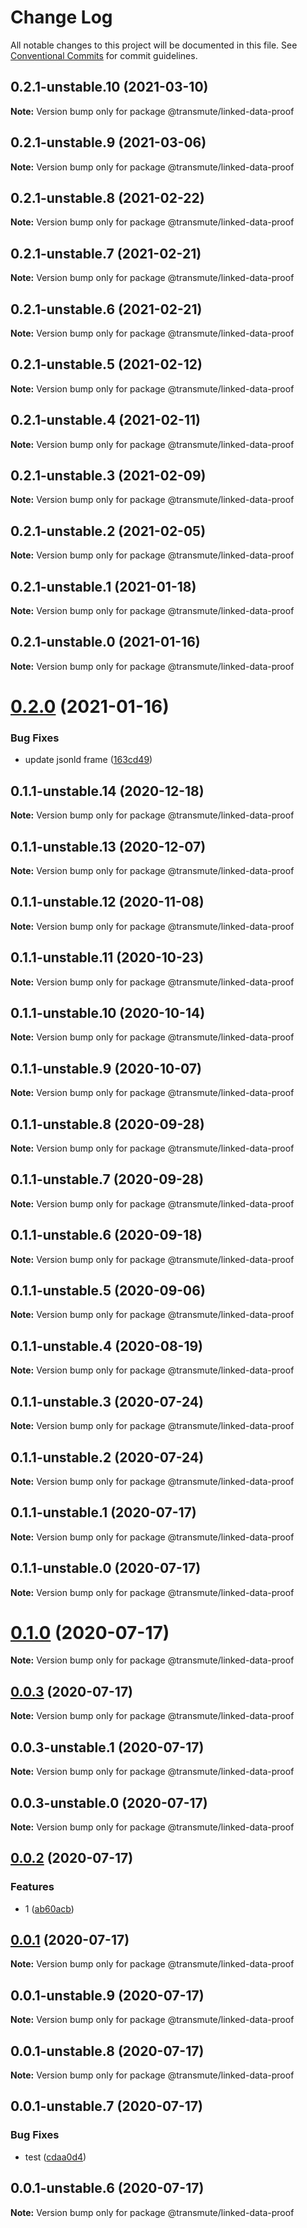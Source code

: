 # Change Log

All notable changes to this project will be documented in this file.
See [Conventional Commits](https://conventionalcommits.org) for commit guidelines.

## 0.2.1-unstable.10 (2021-03-10)

**Note:** Version bump only for package @transmute/linked-data-proof





## 0.2.1-unstable.9 (2021-03-06)

**Note:** Version bump only for package @transmute/linked-data-proof





## 0.2.1-unstable.8 (2021-02-22)

**Note:** Version bump only for package @transmute/linked-data-proof





## 0.2.1-unstable.7 (2021-02-21)

**Note:** Version bump only for package @transmute/linked-data-proof





## 0.2.1-unstable.6 (2021-02-21)

**Note:** Version bump only for package @transmute/linked-data-proof





## 0.2.1-unstable.5 (2021-02-12)

**Note:** Version bump only for package @transmute/linked-data-proof





## 0.2.1-unstable.4 (2021-02-11)

**Note:** Version bump only for package @transmute/linked-data-proof





## 0.2.1-unstable.3 (2021-02-09)

**Note:** Version bump only for package @transmute/linked-data-proof





## 0.2.1-unstable.2 (2021-02-05)

**Note:** Version bump only for package @transmute/linked-data-proof





## 0.2.1-unstable.1 (2021-01-18)

**Note:** Version bump only for package @transmute/linked-data-proof





## 0.2.1-unstable.0 (2021-01-16)

**Note:** Version bump only for package @transmute/linked-data-proof





# [0.2.0](https://github.com/transmute-industries/vc.js/compare/v0.1.1-unstable.14...v0.2.0) (2021-01-16)


### Bug Fixes

* update jsonld frame ([163cd49](https://github.com/transmute-industries/vc.js/commit/163cd492951ac46af43922e62423ea7628c4a82f))





## 0.1.1-unstable.14 (2020-12-18)

**Note:** Version bump only for package @transmute/linked-data-proof





## 0.1.1-unstable.13 (2020-12-07)

**Note:** Version bump only for package @transmute/linked-data-proof





## 0.1.1-unstable.12 (2020-11-08)

**Note:** Version bump only for package @transmute/linked-data-proof





## 0.1.1-unstable.11 (2020-10-23)

**Note:** Version bump only for package @transmute/linked-data-proof





## 0.1.1-unstable.10 (2020-10-14)

**Note:** Version bump only for package @transmute/linked-data-proof





## 0.1.1-unstable.9 (2020-10-07)

**Note:** Version bump only for package @transmute/linked-data-proof





## 0.1.1-unstable.8 (2020-09-28)

**Note:** Version bump only for package @transmute/linked-data-proof





## 0.1.1-unstable.7 (2020-09-28)

**Note:** Version bump only for package @transmute/linked-data-proof





## 0.1.1-unstable.6 (2020-09-18)

**Note:** Version bump only for package @transmute/linked-data-proof





## 0.1.1-unstable.5 (2020-09-06)

**Note:** Version bump only for package @transmute/linked-data-proof





## 0.1.1-unstable.4 (2020-08-19)

**Note:** Version bump only for package @transmute/linked-data-proof





## 0.1.1-unstable.3 (2020-07-24)

**Note:** Version bump only for package @transmute/linked-data-proof





## 0.1.1-unstable.2 (2020-07-24)

**Note:** Version bump only for package @transmute/linked-data-proof





## 0.1.1-unstable.1 (2020-07-17)

**Note:** Version bump only for package @transmute/linked-data-proof





## 0.1.1-unstable.0 (2020-07-17)

**Note:** Version bump only for package @transmute/linked-data-proof





# [0.1.0](https://github.com/transmute-industries/vc.js/compare/v0.0.3...v0.1.0) (2020-07-17)

**Note:** Version bump only for package @transmute/linked-data-proof





## [0.0.3](https://github.com/transmute-industries/vc.js/compare/v0.0.3-unstable.1...v0.0.3) (2020-07-17)

**Note:** Version bump only for package @transmute/linked-data-proof





## 0.0.3-unstable.1 (2020-07-17)

**Note:** Version bump only for package @transmute/linked-data-proof





## 0.0.3-unstable.0 (2020-07-17)

**Note:** Version bump only for package @transmute/linked-data-proof





## [0.0.2](https://github.com/transmute-industries/vc.js/compare/v0.0.1...v0.0.2) (2020-07-17)


### Features

* 1 ([ab60acb](https://github.com/transmute-industries/vc.js/commit/ab60acbaf526379fada7bcb4ab2599e17455f6da))





## [0.0.1](https://github.com/transmute-industries/vc.js/compare/v0.0.1-unstable.9...v0.0.1) (2020-07-17)

**Note:** Version bump only for package @transmute/linked-data-proof





## 0.0.1-unstable.9 (2020-07-17)

**Note:** Version bump only for package @transmute/linked-data-proof





## 0.0.1-unstable.8 (2020-07-17)

**Note:** Version bump only for package @transmute/linked-data-proof





## 0.0.1-unstable.7 (2020-07-17)


### Bug Fixes

* test ([cdaa0d4](https://github.com/transmute-industries/vc.js/commit/cdaa0d489bfb5390ed98545884642c798ce18192))





## 0.0.1-unstable.6 (2020-07-17)

**Note:** Version bump only for package @transmute/linked-data-proof
